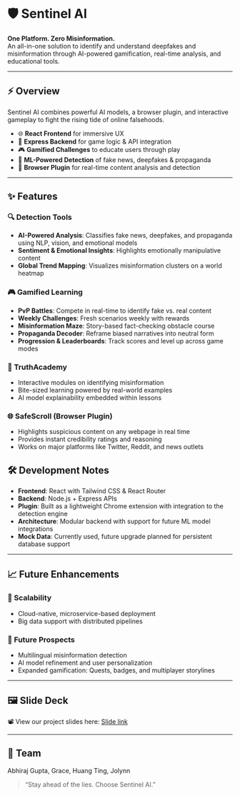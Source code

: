 # 🛡️ Sentinel AI  
**One Platform. Zero Misinformation.**  
An all-in-one solution to identify and understand deepfakes and misinformation through AI-powered gamification, real-time analysis, and educational tools.

---

## ⚡ Overview

Sentinel AI combines powerful AI models, a browser plugin, and interactive gameplay to fight the rising tide of online falsehoods.

- 🌐 **React Frontend** for immersive UX  
- 🔗 **Express Backend** for game logic & API integration  
- 🎮 **Gamified Challenges** to educate users through play  
- 🧠 **ML-Powered Detection** of fake news, deepfakes & propaganda  
- 🧩 **Browser Plugin** for real-time content analysis and detection  

---

## ✨ Features

### 🔍 Detection Tools
- **AI-Powered Analysis**: Classifies fake news, deepfakes, and propaganda using NLP, vision, and emotional models  
- **Sentiment & Emotional Insights**: Highlights emotionally manipulative content  
- **Global Trend Mapping**: Visualizes misinformation clusters on a world heatmap

### 🎮 Gamified Learning
- **PvP Battles**: Compete in real-time to identify fake vs. real content  
- **Weekly Challenges**: Fresh scenarios weekly with rewards  
- **Misinformation Maze**: Story-based fact-checking obstacle course  
- **Propaganda Decoder**: Reframe biased narratives into neutral form  
- **Progression & Leaderboards**: Track scores and level up across game modes  

### 🧠 TruthAcademy
- Interactive modules on identifying misinformation  
- Bite-sized learning powered by real-world examples  
- AI model explainability embedded within lessons  

### 🌐 SafeScroll (Browser Plugin)
- Highlights suspicious content on any webpage in real time  
- Provides instant credibility ratings and reasoning  
- Works on major platforms like Twitter, Reddit, and news outlets  



## 🛠 Development Notes

- **Frontend**: React with Tailwind CSS & React Router  
- **Backend**: Node.js + Express APIs  
- **Plugin**: Built as a lightweight Chrome extension with integration to the detection engine  
- **Architecture**: Modular backend with support for future ML model integrations  
- **Mock Data**: Currently used, future upgrade planned for persistent database support  

---

## 📈 Future Enhancements

### 🔄 Scalability
- Cloud-native, microservice-based deployment
- Big data support with distributed pipelines

### 🔮 Future Prospects
- Multilingual misinformation detection  
- AI model refinement and user personalization  
- Expanded gamification: Quests, badges, and multiplayer storylines  

---

## 🖼️ Slide Deck

📽 View our project slides here: [Slide link](https://www.canva.com/design/DAGg7FsNJts/XIfDTL3TFMms1KWYKWHEJA/edit?ui=eyJIIjp7IkEiOnRydWV9fQ)

---

## 👥 Team

Abhiraj Gupta, Grace, Huang Ting, Jolynn

> “Stay ahead of the lies. Choose Sentinel AI.”  
